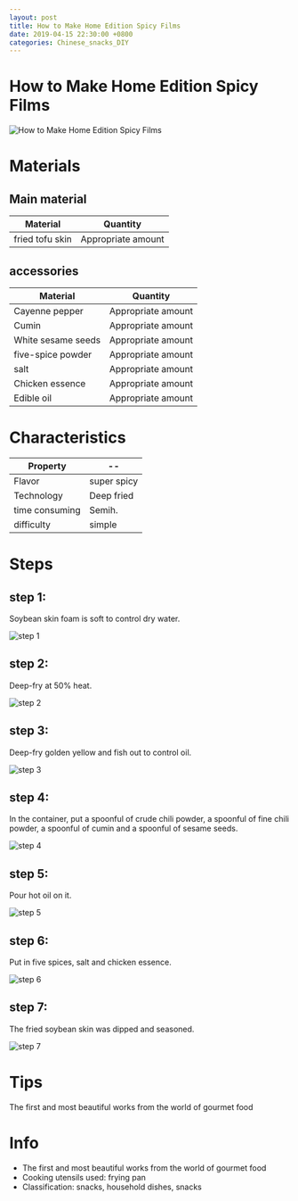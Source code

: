 ```yaml
---
layout: post
title: How to Make Home Edition Spicy Films
date: 2019-04-15 22:30:00 +0800
categories: Chinese_snacks_DIY
---
```


# How to Make Home Edition Spicy Films

![How to Make Home Edition Spicy Films]({{site.baseurl}}/img/432007/432007.jpg)

# Materials


## Main material

Material|Quantity
--|--
fried tofu skin|Appropriate amount

## accessories

Material|Quantity
--|--
Cayenne pepper|Appropriate amount
Cumin|Appropriate amount
White sesame seeds|Appropriate amount
five-spice powder|Appropriate amount
salt|Appropriate amount
Chicken essence|Appropriate amount
Edible oil|Appropriate amount

# Characteristics

Property|--
--|--
Flavor|super spicy
Technology|Deep fried
time consuming|Semih.
difficulty|simple

# Steps

## step 1:

Soybean skin foam is soft to control dry water.

![step 1]({{site.baseurl}}/img/432007/1.jpg)

## step 2:

Deep-fry at 50% heat.

![step 2]({{site.baseurl}}/img/432007/2.jpg)

## step 3:

Deep-fry golden yellow and fish out to control oil.

![step 3]({{site.baseurl}}/img/432007/3.jpg)

## step 4:

In the container, put a spoonful of crude chili powder, a spoonful of fine chili powder, a spoonful of cumin and a spoonful of sesame seeds.

![step 4]({{site.baseurl}}/img/432007/4.jpg)

## step 5:

Pour hot oil on it.

![step 5]({{site.baseurl}}/img/432007/5.jpg)

## step 6:

Put in five spices, salt and chicken essence.

![step 6]({{site.baseurl}}/img/432007/6.jpg)

## step 7:

The fried soybean skin was dipped and seasoned.

![step 7]({{site.baseurl}}/img/432007/7.jpg)

# Tips

The first and most beautiful works from the world of gourmet food

# Info

- The first and most beautiful works from the world of gourmet food
- Cooking utensils used: frying pan
- Classification: snacks, household dishes, snacks